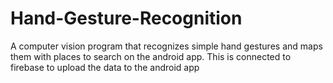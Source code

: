 # Hand-Gesture-Recognition

A computer vision program that recognizes simple hand gestures and maps them with places to search on the android app.
This is connected to firebase to upload the data to the android app
